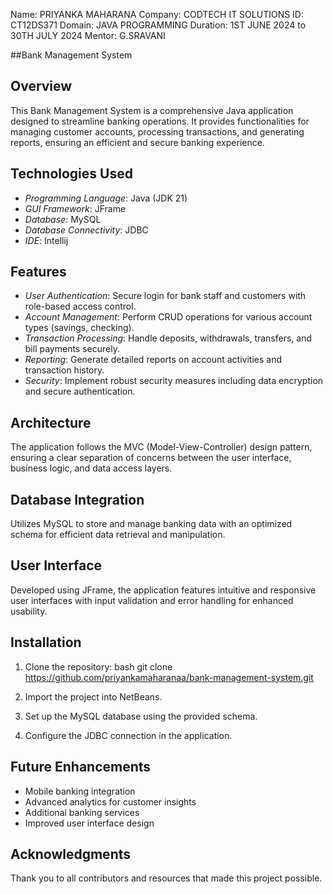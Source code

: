 Name: PRIYANKA MAHARANA
Company: CODTECH IT SOLUTIONS
ID: CT12DS371
Domain: JAVA PROGRAMMING
Duration: 1ST JUNE 2024 to 30TH JULY 2024
Mentor: G.SRAVANI


##Bank Management System

## Overview
This Bank Management System is a comprehensive Java application designed to streamline banking operations. It provides functionalities for managing customer accounts, processing transactions, and generating reports, ensuring an efficient and secure banking experience.

## Technologies Used
- *Programming Language*: Java (JDK 21)
- *GUI Framework*: JFrame
- *Database*: MySQL
- *Database Connectivity*: JDBC
- *IDE*: Intellij

## Features
- *User Authentication*: Secure login for bank staff and customers with role-based access control.
- *Account Management*: Perform CRUD operations for various account types (savings, checking).
- *Transaction Processing*: Handle deposits, withdrawals, transfers, and bill payments securely.
- *Reporting*: Generate detailed reports on account activities and transaction history.
- *Security*: Implement robust security measures including data encryption and secure authentication.

## Architecture
The application follows the MVC (Model-View-Controller) design pattern, ensuring a clear separation of concerns between the user interface, business logic, and data access layers.

## Database Integration
Utilizes MySQL to store and manage banking data with an optimized schema for efficient data retrieval and manipulation.

## User Interface
Developed using JFrame, the application features intuitive and responsive user interfaces with input validation and error handling for enhanced usability.

## Installation
1. Clone the repository:
   bash
   git clone https://github.com/priyankamaharanaa/bank-management-system.git
   
2. Import the project into NetBeans.
3. Set up the MySQL database using the provided schema.
4. Configure the JDBC connection in the application.

## Future Enhancements
- Mobile banking integration
- Advanced analytics for customer insights
- Additional banking services
- Improved user interface design

## Acknowledgments
Thank you to all contributors and resources that made this project possible.
